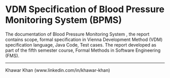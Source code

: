 # VDM Specification of Blood Pressure Monitoring System (BPMS)
The documentation of Blood Pressure Monitoring System , the report contains scope, formal specification in Vienna Development Method (VDM) specification language, Java Code, Test cases.
The report developed as part of the fifth semester course, Formal Methods in Software Engineering (FMS).

<hr />
Khawar Khan (www.linkedin.com/in/khawar-khan)
